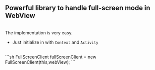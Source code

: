 <b><h2>Powerful library to handle full-screen mode in WebView</h2></b>
<br>
The implementation is very easy.
* Just initialize in with `Context` and `Activity`
<br>
  ```sh
  FullScreenClient fullScreenClient = new FullScreenClient(this,webView);
  ```
